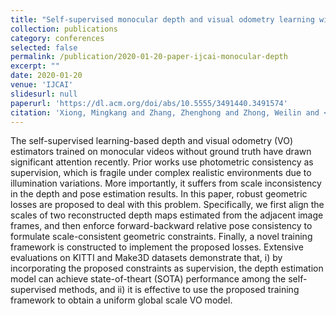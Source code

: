 ```yaml
---
title: "Self-supervised monocular depth and visual odometry learning with scale-consistent geometric constraints"
collection: publications
category: conferences
selected: false
permalink: /publication/2020-01-20-paper-ijcai-monocular-depth
excerpt: ""
date: 2020-01-20
venue: 'IJCAI'
slidesurl: null
paperurl: 'https://dl.acm.org/doi/abs/10.5555/3491440.3491574'
citation: 'Xiong, Mingkang and Zhang, Zhenghong and Zhong, Weilin and <u><strong>Ji, Jinsheng</strong></u> and Liu, Jiyuan and Xiong, Huilin, "Remote Sensing Scene Classification via Pseudo-Category-Relationand Orthogonal Feature Learning," in Proceedings of the Twenty-Ninth International Joint Conference on Artificial Intelligence (IJCAI'20). Article 134, 963–969.'
---
```

The self-supervised learning-based depth and visual odometry (VO) estimators trained on monocular videos without ground truth have drawn significant attention recently. Prior works use photometric consistency as supervision, which is fragile under complex realistic environments due to illumination variations. More importantly, it suffers from scale inconsistency in the depth and pose estimation results. In this paper, robust geometric losses are proposed to deal with this problem. Specifically, we first align the scales of two reconstructed depth maps estimated from the adjacent image frames, and then enforce forward-backward relative pose consistency to formulate scale-consistent geometric constraints. Finally, a novel training framework is constructed to implement the proposed losses. Extensive evaluations on KITTI and Make3D datasets demonstrate that, i) by incorporating the proposed constraints as supervision, the depth estimation model can achieve state-of-theart (SOTA) performance among the self-supervised methods, and ii) it is effective to use the proposed training framework to obtain a uniform global scale VO model.
